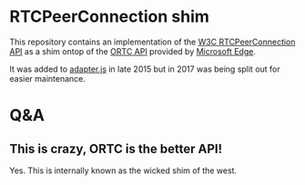 # RTCPeerConnection shim
This repository contains an implementation of the [W3C RTCPeerConnection API](http://w3c.github.io/webrtc-pc/)
as a shim ontop of the [ORTC API](http://draft.ortc.org/) provided by [Microsoft Edge](https://twitter.com/msedgedev).

It was added to [adapter.js](https://github.com/webrtc/adapter) in late 2015
but in 2017 was being split out for easier maintenance.

# Q&A
## This is crazy, ORTC is the better API!
Yes. This is internally known as the wicked shim of the west.
